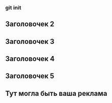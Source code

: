 ### git init
## Заголовочек 2
## Заголовочек 3
## Заголовочек 4
## Заголовочек 5
## Тут могла быть ваша реклама 